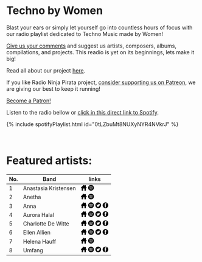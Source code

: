 # Techno by Women

Blast your ears or simply let yourself go into countless hours of focus with our radio playlist dedicated to Techno Music made by Women!

[Give us your comments](https://www.reddit.com/r/RadioNinjaPirata/comments/isr2j6/techno_by_women/) and suggest us artists, composers, albums, compilations, and projects. This readio is yet on its beginnings, lets make it big!

Read all about our project [here](https://radioninjapirata.github.io/).

If you like Radio Ninja Pirata project, [consider supporting us on Patreon](www.patreon.com/radioninjapirata), we are giving our best to keep it running!

<p><a href="https://www.patreon.com/bePatron?u=41040968" data-patreon-widget-type="become-patron-button">Become a Patron!</a><script async src="https://c6.patreon.com/becomePatronButton.bundle.js"></script> </p>

Listen to the radio bellow or [click in this direct link to Spotify](https://spoti.fi/2FAx4Nw).

{% include spotifyPlaylist.html id="0tLZbuMt8NUXyNYR4NVkrJ" %}

<br>

# Featured artists:

No. | Band | links
--- | ---- | -----
1 | Anastasia Kristensen | <a href="https://soundcloud.com/anastasiakristensen" target="_blank"><img src="assets/others_home_button.png" alt="home" height="15" width="15" /></a> <a href="https://open.spotify.com/artist/3cK7x3KOVZFqHKRTZOtwgd?si=Ir8dxSFPRfSNJg_oO2Szfw" target="_blank"><img src="assets/spotify_button.png" alt="spotify" height="15" width="15" /></a>   
2 | Anetha | <a href="https://soundcloud.com/anethamusic" target="_blank"><img src="assets/others_home_button.png" alt="home" height="15" width="15" /></a> <a href="https://open.spotify.com/artist/7sJ3ngSMvvXGdVLnODPqXa?si=vqJeARmCTfGHaROe3HLZgw" target="_blank"><img src="assets/spotify_button.png" alt="spotify" height="15" width="15" /></a>   
3 | Anna | <a href="https://anna.dj/" target="_blank"><img src="assets/others_home_button.png" alt="home" height="15" width="15" /></a> <a href="https://open.spotify.com/artist/3wkaDi2HJV3eCaBJ4iH6om?si=gy9aRspaSki7Z4gkIzUtAw" target="_blank"><img src="assets/spotify_button.png" alt="spotify" height="15" width="15" /></a> <a href="https://twitter.com/djannamiranda" target="_blank"><img src="assets/twitter_button.png" alt="twitter" height="15" width="15" /></a> <a href="https://www.facebook.com/djannabr" target="_blank"><img src="assets/facebook_button.png" alt="facebook" height="15" width="15" /></a> 
4 | Aurora Halal | <a href="https://soundcloud.com/itsallhalal" target="_blank"><img src="assets/others_home_button.png" alt="home" height="15" width="15" /></a> <a href="https://open.spotify.com/artist/4I8qgsaz4mQa9ICeCPibIF?si=EVD27v4OTIO-PT9uttxxDw" target="_blank"><img src="assets/spotify_button.png" alt="spotify" height="15" width="15" /></a> <a href="https://twitter.com/AuroraHalal" target="_blank"><img src="assets/twitter_button.png" alt="twitter" height="15" width="15" /></a> <a href="https://www.facebook.com/aurorahalal" target="_blank"><img src="assets/facebook_button.png" alt="facebook" height="15" width="15" /></a> 
5 | Charlotte De Witte | <a href="https://www.charlottedewittemusic.com/" target="_blank"><img src="assets/others_home_button.png" alt="home" height="15" width="15" /></a> <a href="https://open.spotify.com/artist/1lJhME1ZpzsEa5M0wW6Mso?si=lngxp0BhQASOaKentfkuQw" target="_blank"><img src="assets/spotify_button.png" alt="spotify" height="15" width="15" /></a> <a href="https://twitter.com/CharlottedWitte" target="_blank"><img src="assets/twitter_button.png" alt="twitter" height="15" width="15" /></a> <a href="https://www.facebook.com/charlottedewittemusic" target="_blank"><img src="assets/facebook_button.png" alt="facebook" height="15" width="15" /></a> 
6 | Ellen Allien | <a href="https://ellenallien.de/" target="_blank"><img src="assets/others_home_button.png" alt="home" height="15" width="15" /></a> <a href="https://open.spotify.com/artist/5lsC3H1vh9YSRQckyGv0Up?si=9LSaLjtfSt62O8EaRSJn-g" target="_blank"><img src="assets/spotify_button.png" alt="spotify" height="15" width="15" /></a> <a href="https://twitter.com/ellenallien" target="_blank"><img src="assets/twitter_button.png" alt="twitter" height="15" width="15" /></a> <a href="https://www.facebook.com/EllenAllien" target="_blank"><img src="assets/facebook_button.png" alt="facebook" height="15" width="15" /></a> 
7 | Helena Hauff | <a href="http://helena-hauff.com/log/?cat=1" target="_blank"><img src="assets/others_home_button.png" alt="home" height="15" width="15" /></a> <a href="https://open.spotify.com/artist/1JcefSOP7bcWEluL0iEIaN?si=HkmAaRG0Ska5k5AO_yKvRA" target="_blank"><img src="assets/spotify_button.png" alt="spotify" height="15" width="15" /></a>   
8 | Umfang | <a href="https://soundcloud.com/umfang" target="_blank"><img src="assets/others_home_button.png" alt="home" height="15" width="15" /></a> <a href="https://open.spotify.com/artist/1Tf0PpDLg4A8m7aidHGRG3?si=gk2VqEdjT6-sYoAGyvNS_A" target="_blank"><img src="assets/spotify_button.png" alt="spotify" height="15" width="15" /></a> <a href="https://twitter.com/UMFANG" target="_blank"><img src="assets/twitter_button.png" alt="twitter" height="15" width="15" /></a> <a href="https://www.facebook.com/umfangs" target="_blank"><img src="assets/facebook_button.png" alt="facebook" height="15" width="15" /></a> 
